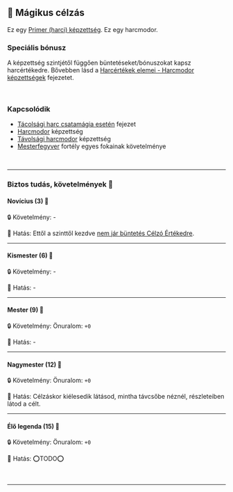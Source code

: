 ## 🔵 Mágikus célzás

Ez egy [Primer (harci) képzettség](../010_08_primer_szekunder_ismeretek.md). Ez egy harcmodor.

### Speciális bónusz

A képzettség szintjétől függően büntetéseket/bónuszokat kapsz harcértékedre. Bővebben lásd a [Harcértékek elemei - Harcmodor képzettségek](../062_02_harcmodor_kepzettsegek_es_bonuszaik.md) fejezetet.

<br />

### Kapcsolódik

- [Tácolsági harc csatamágia esetén](../076_tavharc_csatamagia_eseten.md) fejezet
- [Harcmodor](harcmodor.md) képzettség
- [Távolsági harcmodor](tavolsagi_harcmodor.md) képzettség
- [Mesterfegyver](../fortelyok.harci/mesterfegyver.md) fortély egyes fokainak követelménye

<br />

---
### Biztos tudás, követelmények 📖

#### Novícius (3) 📖

🔒 Követelmény: -

🌟 Hatás: Ettől a szinttől kezdve [nem jár büntetés Célzó Értékedre](../062_02_harcmodor_kepzettsegek_es_bonuszaik.md).

---
#### Kismester (6) 📖

🔒 Követelmény: -

🌟 Hatás: -

---
#### Mester (9) 📖

🔒 Követelmény: Önuralom: `+0`

🌟 Hatás: -

---
#### Nagymester (12) 📖

🔒 Követelmény: Önuralom: `+0`

🌟 Hatás: Célzáskor kiélesedik látásod, mintha távcsőbe néznél, részleteiben látod a célt.

---
#### Élő legenda (15) 📖

🔒 Követelmény: Önuralom: `+0`

🌟 Hatás: ⭕TODO⭕

<br />

---

